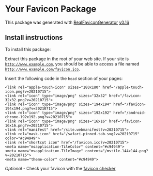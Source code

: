 # Your Favicon Package

This package was generated with [RealFaviconGenerator](https://realfavicongenerator.net/) [v0.16](https://realfavicongenerator.net/change_log#v0.16)

## Install instructions

To install this package:

Extract this package in the root of your web site. If your site is <code>http://www.example.com</code>, you should be able to access a file named <code>http://www.example.com/favicon.ico</code>.

Insert the following code in the `head` section of your pages:

    <link rel="apple-touch-icon" sizes="180x180" href="/apple-touch-icon.png?v=20210715">
    <link rel="icon" type="image/png" sizes="32x32" href="/favicon-32x32.png?v=20210715">
    <link rel="icon" type="image/png" sizes="194x194" href="/favicon-194x194.png?v=20210715">
    <link rel="icon" type="image/png" sizes="192x192" href="/android-chrome-192x192.png?v=20210715">
    <link rel="icon" type="image/png" sizes="16x16" href="/favicon-16x16.png?v=20210715">
    <link rel="manifest" href="/site.webmanifest?v=20210715">
    <link rel="mask-icon" href="/safari-pinned-tab.svg?v=20210715" color="#c94949">
    <link rel="shortcut icon" href="/favicon.ico?v=20210715">
    <meta name="msapplication-TileColor" content="#c94949">
    <meta name="msapplication-TileImage" content="/mstile-144x144.png?v=20210715">
    <meta name="theme-color" content="#c94949">

*Optional* - Check your favicon with the [favicon checker](https://realfavicongenerator.net/favicon_checker)